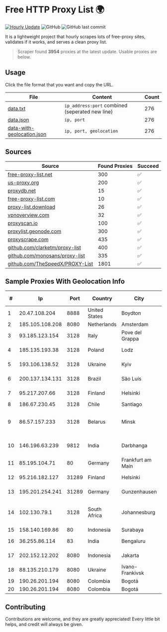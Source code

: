 
# Free HTTP Proxy List 🌍

[![Hourly Update](https://github.com/mertguvencli/http-proxy-list/actions/workflows/main.yml/badge.svg?branch=main)](https://github.com/mertguvencli/http-proxy-list/actions/workflows/main.yml)
![GitHub](https://img.shields.io/github/license/mertguvencli/http-proxy-list)
![GitHub last commit](https://img.shields.io/github/last-commit/mertguvencli/http-proxy-list)

It is a lightweight project that hourly scrapes lots of free-proxy sites, validates if it works, and serves a clean proxy list.


> Scraper found **3954** proxies at the latest update. Usable proxies are below.

## Usage

Click the file format that you want and copy the URL.


|File|Content|Count|
|----|-------|-----|
|[data.txt](https://raw.githubusercontent.com/mertguvencli/http-proxy-list/main/proxy-list/data.txt)|`ip_address:port` combined (seperated new line)|276|
|[data.json](https://raw.githubusercontent.com/mertguvencli/http-proxy-list/main/proxy-list/data.json)|`ip, port`|276|
|[data-with-geolocation.json](https://raw.githubusercontent.com/mertguvencli/http-proxy-list/main/proxy-list/data-with-geolocation.json)|`ip, port, geolocation`|276|

## Sources

|Source|Found Proxies|Succeed|
|------|-------------|-------|
|[free-proxy-list.net](https://free-proxy-list.net)|300|✅|
|[us-proxy.org](https://www.us-proxy.org)|200|✅|
|[proxydb.net](http://proxydb.net)|15|✅|
|[free-proxy-list.com](https://free-proxy-list.com/?page=&port=&type%5B%5D=http&type%5B%5D=https&up_time=0&search=Search)|10|✅|
|[proxy-list.download](https://www.proxy-list.download/HTTP)|26|✅|
|[vpnoverview.com](https://vpnoverview.com/privacy/anonymous-browsing/free-proxy-servers)|32|✅|
|[proxyscan.io](https://www.proxyscan.io)|100|✅|
|[proxylist.geonode.com](https://proxylist.geonode.com/api/proxy-list?limit=300&page=1&sort_by=lastChecked&sort_type=desc&protocols=http,https)|300|✅|
|[proxyscrape.com](https://api.proxyscrape.com/v2/?request=displayproxies&protocol=http&timeout=10000&country=all&ssl=all&anonymity=all)|435|✅|
|[github.com/clarketm/proxy-list](https://raw.githubusercontent.com/clarketm/proxy-list/master/proxy-list-raw.txt)|400|✅|
|[github.com/monosans/proxy-list](https://raw.githubusercontent.com/monosans/proxy-list/main/proxies/http.txt)|335|✅|
|[github.com/TheSpeedX/PROXY-List](https://raw.githubusercontent.com/TheSpeedX/PROXY-List/master/http.txt)|1801|✅|


## Sample Proxies With Geolocation Info

|#|Ip|Port|Country|City|Internet Service Provider|
|-|--|----|-------|----|-------------------------|
|1|20.47.108.204|8888|United States|Boydton|Microsoft Corporation|
|2|185.105.108.208|8080|Netherlands|Amsterdam|Serverius|
|3|93.185.123.154|3128|Italy|Pove del Grappa|Omegacom S.R.L.S.|
|4|185.135.193.38|3128|Poland|Lodz|M3.NET Sp. zoo Sp. K.|
|5|193.106.138.52|3128|Ukraine|Kyiv|PJSC "Industrial Media Network"|
|6|200.137.134.131|3128|Brazil|São Luís|Rede Nacional de Ensino e Pesquisa|
|7|95.217.207.66|3128|Finland|Helsinki|Hetzner Online GmbH|
|8|186.67.230.45|3128|Chile|Santiago|Entel Chile S.A.|
|9|86.57.157.233|3128|Belarus|Minsk|Republican Unitary Telecommunication Enterprise Beltelecom|
|10|146.196.63.239|9812|India|Darbhanga|Acme Diginet Corporation Pvt. Ltd|
|11|85.195.104.71|80|Germany|Frankfurt am Main|Host Europe GmbH|
|12|95.216.182.127|31289|Finland|Helsinki|Hetzner Online GmbH|
|13|195.201.254.241|31289|Germany|Gunzenhausen|Hetzner Online GmbH|
|14|102.130.79.1|3128|South Africa|Johannesburg|Adnexus Celerity Networks (Proprietary) Limited|
|15|158.140.169.86|80|Indonesia|Surabaya|MYREPUBLIC|
|16|36.255.86.114|83|India|Bengaluru|Gatik Business Solutions|
|17|202.152.12.202|8080|Indonesia|Jakarta|PT Aplikanusa Lintasarta|
|18|88.135.210.179|8080|Ukraine|Ivano-Frankivsk|Uteam LTD|
|19|190.26.201.194|8080|Colombia|Bogotá|ETB - Colombia|
|20|190.26.201.194|8080|Colombia|Bogotá|ETB - Colombia|



## Contributing

Contributions are welcome, and they are greatly appreciated! Every
little bit helps, and credit will always be given.

